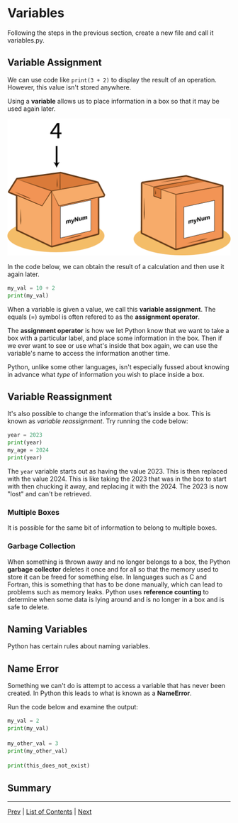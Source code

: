 # Variables

Following the steps in the previous section, create a new file and call it variables.py.

## Variable Assignment

We can use code like `print(3 + 2)` to display the result of an operation. However, this value isn't stored anywhere.

Using a **variable** allows us to place information in a box so that it may be used again later.

![](./pictures/variable-box.png)

In the code below, we can obtain the result of a calculation and then use it again later.

```python
my_val = 10 + 2
print(my_val)
```

When a variable is given a value, we call this **variable assignment**. The equals (=) symbol is often refered to as the **assignment operator**.

The **assignment operator** is how we let Python know that we want to take a box with a particular label, and place some information in the box. Then if we ever want to see or use what's inside that box again, we can use the variable's name to access the information another time.

Python, unlike some other languages, isn't especially fussed about knowing in advance what _type_ of information you wish to place inside a box. 

## Variable Reassignment

It's also possible to change the information that's inside a box. This is known as *variable reassignment*. Try running the code below:

```python
year = 2023
print(year)
my_age = 2024
print(year)
```

The `year` variable starts out as having the value 2023. This is then replaced with the value 2024. This is like taking the 2023 that was in the box to start with then chucking it away, and replacing it with the 2024. The 2023 is now "lost" and can't be retrieved.

### Multiple Boxes

It is possible for the same bit of information to belong to multiple boxes. 

### Garbage Collection

When something is thrown away and no longer belongs to a box, the Python **garbage collector** deletes it once and for all so that the memory used to store it can be freed for something else. In languages such as C and Fortran, this is something that has to be done manually, which can lead to problems such as memory leaks. Python uses **reference counting** to determine when some data is lying around and is no longer in a box and is safe to delete. 

## Naming Variables

Python has certain rules about naming variables.

## Name Error

Something we can't do is attempt to access a variable that has never been created. In Python this leads to what is known as a **NameError**.

Run the code below and examine the output:

```python
my_val = 2
print(my_val)

my_other_val = 3
print(my_other_val)

print(this_does_not_exist)
```

## Summary
---
[Prev](getting-started.md) | [List of Contents](README.md) | [Next](basic-data-types.md)